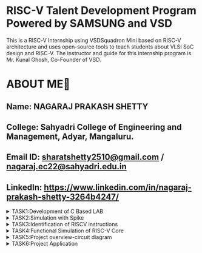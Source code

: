 # RISC-V Talent Development Program Powered by SAMSUNG and VSD
This is a RISC-V Internship using VSDSquadron Mini based  on RISC-V architecture and uses open-source tools to teach students about VLSI SoC design and RISC-V. The instructor and guide for this internship program is Mr. Kunal Ghosh, Co-Founder of VSD.

# ABOUT ME🚀
Name: NAGARAJ PRAKASH SHETTY
-
College: Sahyadri College of Engineering and Management, Adyar, Mangaluru.
-
Email ID: sharatshetty2510@gmail.com / nagaraj.ec22@sahyadri.edu.in
-
LinkedIn: https://www.linkedin.com/in/nagaraj-prakash-shetty-3264b4247/
-
<details>
<summary>TASK1:Development of C Based LAB</summary>
<img 
src="https://github.com/user-attachments/assets/987c79c7-2625-4d94-bfee-caa7b83a0f86" alt="Task Icon"/>
  <img
src="https://github.com/user-attachments/assets/7c267db8-2335-45b8-8d9b-0cce32154878" alt="Task Icon"/>
<img
src="https://github.com/user-attachments/assets/137dd367-5b26-44bf-90b4-cf600cbdb893" alt="Task Icon"/>
<img
src="https://github.com/user-attachments/assets/529e2e98-6f3b-435d-95ed-dc0c0c8dd226" alt="Task Icon"/>
</details>
<details>
<summary>TASK2:Simulation with Spike</summary>
<img 
src="https://github.com/user-attachments/assets/3d4b94d7-228a-4194-bdac-4de226cb30d4" alt="Task Icon"/>
  <img
src="https://github.com/user-attachments/assets/ca35703a-e970-4f79-8563-3136212948a3" alt="Task Icon"/>
<img
src="https://github.com/user-attachments/assets/c932e8ef-bf9a-474b-a709-53bfc0aeee55" alt="Task Icon"/>
<img
src="https://github.com/user-attachments/assets/6e18d0c5-f06c-4410-b013-d62eafa4aceb" alt="Task Icon"/>
</details>

<details>
<summary>TASK3:Identification of RISCV instructions</summary>
  <img
src="https://github.com/user-attachments/assets/e82da314-af58-47fb-b68a-eb1a51822319" alt="Task Icon"/>
<summary>1. addi sp, sp, -32</summary>

Opcode(ADDI): 0010011  
Immediate: -32 = 11111111111111100000 (12 bits)  
Registers: sp(rd) = 00010, sp(rs1) = 00010  

| imm[11:0]       | rs1    | funct3 | rd    | opcode  |
|------------------|--------|--------|-------|---------|
| 111111100000     | 00010  | 000    | 00010 | 0010011 |

---
<summary>2. sd ra, 24(sp)</summary>

Opcode(SD): 0100111  
Immediate: 24 (split into two parts: imm[11:5] and imm[4:0])  
Registers: rs1 = sp = 00010, rs2 = ra = 00001  

| imm[11:5] | rs2   | rs1   | funct3 | imm[4:0] | opcode  |
|-----------|-------|-------|--------|----------|---------|
| 0000000   | 00001 | 00010  | 011    | 11000    | 0100111 |

---

<summary>3. jal ra, 10448</summary>

Opcode(JAL): 1101111  
Immediate: 10448  
Register (rd): ra = 00001  

| imm[20] | imm[10:1] | imm[11] | imm[19:12] | rd    | opcode  |
|---------|-----------|---------|------------|-------|---------|
|   0    | 0010100000 |    0    | 10100000   | 00001 | 1101111 |

---

<summary>4. ld ra, 24(sp)</summary>

Opcode(LD): 0000011  
Immediate: 24  
Registers: rd = ra = 00001, rs1 = sp = 00010  

| imm[11:0]      | rs1   | funct3 | rd    | opcode  |
|-----------------|-------|--------|-------|---------|
| 000000011000    | 00010 | 011    | 00001 | 0000011 |

---

<summary>5. lw a1, 8(sp)</summary>

Opcode(LW): 0000011  
Immediate: 8  
Registers: rd = a1 = 01011, rs1 = sp = 00010  

| imm[11:0]      | rs1   | funct3 | rd    | opcode  |
|-----------------|-------|--------|-------|---------|
| 000000001000    | 00010 | 010    | 01011 | 0000011 |

---

<summary>6. li a0, 0</summary>

Opcode(ADDI): 0010011  
Immediate: 0  
Registers: rd = a0 = 01010, rs1 = x0 = 00000  

| imm[11:0]     | rs1   | funct3 | rd    | opcode  |
|---------------|-------|--------|-------|---------|
| 000000000000  | 00000 | 000    | 01010 | 0010011 |

---

<summary>7. jalr x0, 0(ra)</summary>

| imm[11:0]     | rs1   | funct3 | rd    | opcode  |
|---------------|-------|--------|-------|---------|
| 000000000000  | 00001 | 000    | 00000 | 1100111 |

---

<summary>8. addi a0, a0, -920</summary>

Opcode(ADDI): 0010011  
Registers: rd = a0 = 01010, rs1 = a0 = 01010  
Immediate: -920 = 110001101000 (sign-extended 12-bit value)  

| imm[11:0]     | rs1   | funct3 | rd    | opcode  |
|---------------|-------|--------|-------|---------|
| 110001101000  | 01010 | 000    | 01010 | 0010011 |

---

<summary>9. sd s0, 16(sp)</summary>

Opcode(SD): 0100111  
Registers: rs1 = sp = 00010, rs2 = s0 = 01000  
Immediate: 16 (split into imm[11:5] and imm[4:0])  
imm[11:5] = 0000000, imm[4:0] = 10000  

| imm[11:5]     | rs2   | rs1   | funct3 | imm[4:0] | opcode  |
|---------------|-------|-------|--------|----------|---------|
| 0000001       | 01000 | 00010 | 011    | 10000    | 0100111 |

---

<summary>10. lw a5, 12(sp)</summary>

Opcode(LW): 0000011  
Registers: rd = a5 = 01000, rs1 = sp = 00010  
Immediate: 12 = 000000001100  

| imm[11:0]     | rs1   | funct3 | rd    | opcode  |
|---------------|-------|--------|-------|---------|
| 000000001100  | 00010 | 010    | 01000 | 0000011 |

---

<summary>11. add a1, a1, a5</summary>
Opcode: 0110011

| funct7   | rs2   | rs1   | funct3 | rd    | opcode  |
|----------|-------|-------|--------|-------|---------|
| 0000000  | 01000 | 01011 | 000    | 01010 | 0110011 |

---

<summary>12. add a0, a1, a5</summary>

Opcode(ADD): 0110011  
Registers: rd = a0 = 01010, rs1 = a1 = 01011, rs2 = a5 = 01000  
Funct3: 000  
Funct7: 0000000  

| funct7   | rs2   | rs1   | funct3 | rd    | opcode  |
|----------|-------|-------|--------|-------|---------|
| 0000000  | 01000 | 01011 | 000    | 01010 | 0110011 |

---

<summary>13. addw a1, a1, a5</summary>

Opcode(ADDW): 0111011  
Registers: rd = a1 = 01011, rs1 = a1 = 01011, rs2 = a5 = 01000  
Funct3: 000  
Funct7: 0000000  

| funct7   | rs2   | rs1   | funct3 | rd    | opcode  |
|----------|-------|-------|--------|-------|---------|
| 0000000  | 01000 | 01011 | 000    | 01011 | 0111011 |

---
<summary>14. lui a0, 0x2b</summary>

Opcode(LUI): 0110111  
Immediate (0x2b << 12): 0000000000101011  
Register (rd): a0 = 01010  

| imm[31:12]      | rd      | opcode  |
|------------------|---------|---------|
| 0000000000101011 | 01010   | 0110111 |

 ---                   
<summary> 15. li a0,0</summary>

|imm[11:0] | 	rs1 	|funct3 |	 rd   	|opcode |
|----------|-------|-------|--------|-------|
|000000000000|	00000	|000	|01010	|0010011|
---
</details>
<details>
<summary>TASK4:Functional Simulation of RISC-V Core</summary>
</summary>
<br>
Steps to perform functional simulation of RISCV

1. Download Files:
Download the code from the reference github repo.

2. Set Up Simulation Environment:
Install iverlog using commands:

        sudo apt install iverilog
        sudo apt install gtkwave

3. To run and simulate the verilog code, enter the following command:

        iverilog -o iiitb_rv32i iiitb_rv32i.v iiitb_rv32i_tb.v
        ./iiitb_rv32i

4. To see the simulation waveform in GTKWave, enter the following command:

        gtkwave iiitb_rv32i.vcd

32-bits instruction used in the code:

![Instructions](<TASK4/instructions.png>)

Analysing the Output Waveform of various instructions that we have covered in this task.

1. ADD R6,R1,R2

![ADD R6,R1,R2](<TASK4/add.png>)

  32 bit instruction:32'h02208300

2. SUB R7,R1,R2

![SUB R7,R1,R2](<TASK4/sub1.png>)

32 bit instruction:32'h02209380

3. And R8,R1,R3

![And R8,R1,R3](<TASK4/and.png>)

32 bit instruction:32'h0230a400

4. OR R9,R2,R5

![OR R9,R2,R5](<TASK4/or.png>)

32 bit instruction:32'h02513480

5. XOR R10,R1,R4

![XOR R10,R1,R4](<TASK4/xor.png>)

32 bit instruction:32'h0240c500

6. SLT R11,R2,R4

![SLT R11,R2,R4](<TASK4/slt.png>)

32 bit instruction:32'h02415580

7. ADDI R12,R4,5

![ADDI R12,R4,5](<TASK4/addi.png>)

32 bit instruction:32'h00520600

8. BEQ R0,R0,15

![BEQ R0,R0,15](<TASK4/beq.png>)

32 bit instruction:32'h00f00002

</details>
<details>
<summary>TASK5:Project overview-circuit diagram</summary>
</summary>
1.Pinout Diagram of Obstacle-Avoiding Robot
<img 
src="https://github.com/user-attachments/assets/0828d309-aa0c-45bc-8cce-038ce368d9bf" alt="Task Icon"/>
<img

2.Components Required:

*VSD Squadronmini CH32V00x RISC V processor

 *L298N Motor Driver

 *IR Sensor

 *Motors (2 DC motors)

 *Power Supply (12V)

Pin Connections:

 IR Sensor
| Pin | CH32V00x |
|-----|----------|
| VCC | 5V       |
| GND | GND      |
| OUT | PD3      |

 L298N Motor Driver
| Pin  | CH32V00x |
|------|----------|
| IN1  | PD1      |
| IN2  | PD2      |
| IN3  | PD4      |
| IN4  | PD7      |
| VCC  | 5V       |
| GND  | GND      |

---

![PIN CONNECTION DETAILS](https://github.com/user-attachments/assets/9ee64c69-d9b5-4627-9767-a5db0eb3a6ba)


3.Blinking Led Test code simulation.

https://github.com/user-attachments/assets/c9d04c81-f2c8-463e-9b4c-9b2137d9df15
</details>

<details>
<summary>TASK6:Project Application</summary>
</summary>
1.Obstacle-Avoiding Robot Application video.

https://github.com/user-attachments/assets/11397a90-0576-4397-b83f-7a6ea71d9968

2.Obstacle-Avoiding Robot Code.
```
#include <ch32v00x.h>
#include <debug.h>

// Define motor control pins
#define IN1_PIN GPIO_Pin_1
#define IN2_PIN GPIO_Pin_2
#define IN3_PIN GPIO_Pin_4
#define IN4_PIN GPIO_Pin_7
#define ENA_PIN GPIO_Pin_5 // Assuming ENA is connected to PA0 (PWM), not necessary
#define ENB_PIN GPIO_Pin_6 // Assuming ENB is connected to PA1 (PWM), not necessary

// Define IR sensor pin
#define PIR_PIN GPIO_Pin_3

void Motor_Init(void) {
    GPIO_InitTypeDef GPIO_InitStructure = {0};

    // Enable clocks for GPIO ports
    
    RCC_APB2PeriphClockCmd(RCC_APB2Periph_GPIOD | RCC_APB2Periph_GPIOA, ENABLE);

    // Configure motor control pins as outputs
    
    GPIO_InitStructure.GPIO_Pin = IN1_PIN | IN2_PIN | IN3_PIN | IN4_PIN;
    GPIO_InitStructure.GPIO_Mode = GPIO_Mode_Out_PP;
    GPIO_InitStructure.GPIO_Speed = GPIO_Speed_50MHz;
    GPIO_Init(GPIOD, &GPIO_InitStructure);

    // Configure ENA and ENB pins as alternate function (PWM output)
    GPIO_InitStructure.GPIO_Pin = ENA_PIN | ENB_PIN;
    GPIO_InitStructure.GPIO_Mode = GPIO_Mode_AF_PP;
    GPIO_InitStructure.GPIO_Speed = GPIO_Speed_50MHz;
    GPIO_Init(GPIOA, &GPIO_InitStructure);

    // Initialize PWM for ENA and ENB
    // Assuming TIM2 is used for PWM on PA0 and PA1
    RCC_APB1PeriphClockCmd(RCC_APB1Periph_TIM2, ENABLE);

    TIM_TimeBaseInitTypeDef TIM_TimeBaseStructure = {0};
    TIM_OCInitTypeDef TIM_OCInitStructure = {0};

    TIM_TimeBaseStructure.TIM_Period = 999;
    TIM_TimeBaseStructure.TIM_Prescaler = 47;
    TIM_TimeBaseStructure.TIM_ClockDivision = TIM_CKD_DIV1;
    TIM_TimeBaseStructure.TIM_CounterMode = TIM_CounterMode_Up;
    TIM_TimeBaseInit(TIM2, &TIM_TimeBaseStructure);

    TIM_OCInitStructure.TIM_OCMode = TIM_OCMode_PWM1;
    TIM_OCInitStructure.TIM_OutputState = TIM_OutputState_Enable;
    TIM_OCInitStructure.TIM_Pulse = 500; // 50% duty cycle
    TIM_OC1Init(TIM2, &TIM_OCInitStructure);
    TIM_OC2Init(TIM2, &TIM_OCInitStructure);

    TIM_Cmd(TIM2, ENABLE);
}

void PIR_Init(void) {
    GPIO_InitTypeDef GPIO_InitStructure = {0};

    // Enable clock for GPIOD
    RCC_APB2PeriphClockCmd(RCC_APB2Periph_GPIOD, ENABLE);

    // Configure PIR sensor pin as input pull-up
    GPIO_InitStructure.GPIO_Pin = PIR_PIN;
    GPIO_InitStructure.GPIO_Mode = GPIO_Mode_IPU;
    GPIO_Init(GPIOD, &GPIO_InitStructure);
}

void Move_Forward(void) {
    GPIO_SetBits(GPIOD, IN1_PIN);
    GPIO_ResetBits(GPIOD, IN2_PIN);
    GPIO_SetBits(GPIOD, IN3_PIN);
    GPIO_ResetBits(GPIOD, IN4_PIN);
}

void Move_Backward(void) {
    GPIO_ResetBits(GPIOD, IN1_PIN);
    GPIO_SetBits(GPIOD, IN2_PIN);
    GPIO_ResetBits(GPIOD, IN3_PIN);
    GPIO_SetBits(GPIOD, IN4_PIN);
}

void Turn_Left(void) {
    GPIO_ResetBits(GPIOD, IN1_PIN);
    GPIO_SetBits(GPIOD, IN2_PIN);
    GPIO_SetBits(GPIOD, IN3_PIN);
    GPIO_ResetBits(GPIOD, IN4_PIN);
}

void Turn_Right(void) {
    GPIO_SetBits(GPIOD, IN1_PIN);
    GPIO_ResetBits(GPIOD, IN2_PIN);
    GPIO_ResetBits(GPIOD, IN3_PIN);
    GPIO_SetBits(GPIOD, IN4_PIN);
}

void Stop(void) {
    GPIO_ResetBits(GPIOD, IN1_PIN | IN2_PIN | IN3_PIN | IN4_PIN);
}

int main(void) {
    SystemCoreClockUpdate();
    Delay_Init();
    Motor_Init();
    PIR_Init();

    while (1) {
        uint8_t pir_status = GPIO_ReadInputDataBit(GPIOD, PIR_PIN);

        if (pir_status == 0) {
            // Obstacle detected
            Stop();
            Delay_Ms(500);
            Move_Backward();
            Delay_Ms(1000);
            Turn_Left();
            Delay_Ms(500);
            Stop();
            Delay_Ms(500);
        } else {
            // No obstacle
            Move_Forward();
        }

        Delay_Ms(100);
    }
}

void NMI_Handler(void) {
}

void HardFault_Handler(void) {
    while (1) {
    }
}
